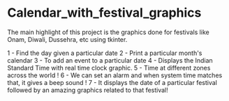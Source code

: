 # Calendar_with_festival_graphics
The main highlight of this project is the graphics done for festivals like Onam, Diwali, Dussehra, etc using tkinter.

1 - Find the day given a particular date
2 - Print a particular month's calendar
3 - To add an event to a particular date
4 - Displays the Indian Standard Time with real time clock graphic.
5 - Time at different zones across the world !
6 - We can set an alarm and when system time matches that, it gives a beep sound !
7 - It displays the date of a particular festival followed by an amazing graphics related to that festival!


